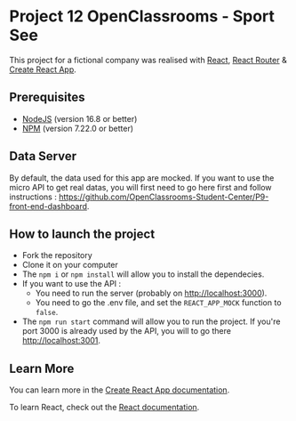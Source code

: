 # Project 12 OpenClassrooms - Sport See

This project for a fictional company was realised with [React](https://reactjs.org/), [React Router](https://reactrouter.com/) & [Create React App](https://github.com/facebook/create-react-app).

## Prerequisites

- [NodeJS](https://nodejs.org/en/) (version 16.8 or better)
- [NPM](https://www.npmjs.com/) (version 7.22.0 or better)

## Data Server

By default, the data used for this app are mocked. If you want to use the micro API to get real datas, you will first need to go here first and follow instructions : https://github.com/OpenClassrooms-Student-Center/P9-front-end-dashboard.

## How to launch the project

- Fork the repository
- Clone it on your computer
- The `npm i` or `npm install` will allow you to install the dependecies.
- If you want to use the API :
  - You need to run the server (probably on [http://localhost:3000](http://localhost:3000)).
  - You need to go the .env file, and set the `REACT_APP_MOCK` function to `false`.
- The `npm run start` command will allow you to run the project. If you're port 3000 is already used by the API, you will to go there [http://localhost:3001](http://localhost:3001).

## Learn More

You can learn more in the [Create React App documentation](https://facebook.github.io/create-react-app/docs/getting-started).

To learn React, check out the [React documentation](https://reactjs.org/).
